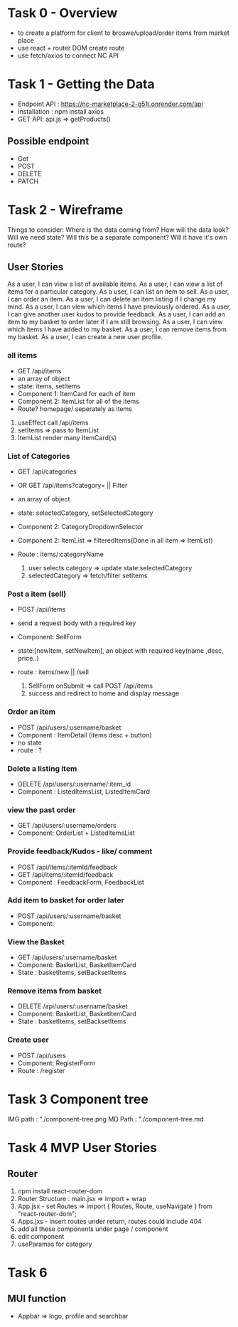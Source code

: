 <!-- My understanding

App.jsx => chief commander
Route (Page) => Layout contains different components
Header/Footer => outsides route for navigation
component = lego
api.js => all axios + API function
main.jsx => initiate react
index.html => browser first approact file -->

# Task 0 - Overview

- to create a platform for client to broswe/upload/order items from market place
- use react + router DOM create route
- use fetch/axios to connect NC API

# Task 1 - Getting the Data

- Endpoint API : https://nc-marketplace-2-g51j.onrender.com/api
- installation : npm install axios
- GET API: api.js => getProducts()

## Possible endpoint

- Get
- POST
- DELETE
- PATCH

# Task 2 - Wireframe

Things to consider:
Where is the data coming from?
How will the data look?
Will we need state?
Will this be a separate component?
Will it have it's own route?

## User Stories

As a user, I can view a list of available items.
As a user, I can view a list of items for a particular category.
As a user, I can list an item to sell.
As a user, I can order an item.
As a user, I can delete an item listing if I change my mind.
As a user, I can view which items I have previously ordered.
As a user, I can give another user kudos to provide feedback.
As a user, I can add an item to my basket to order later if I am still browsing.
As a user, I can view which items I have added to my basket.
As a user, I can remove items from my basket.
As a user, I can create a new user profile.

### all items

- GET /api/items
- an array of object
- state: items, setItems
- Component 1: ItemCard for each of item
- Component 2: ItemList for all of the items
- Route? homepage/ seperately as items

1.  useEffect call /api/items
2.  setItems => pass to ItemList
3.  ItemList render many ItemCard(s)

### List of Categories

- GET /api/categories
- OR GET /api/items?category=<categoryName> || Filter
- an array of object
- state: selectedCategory, setSelectedCategory
- Component 2: CategoryDropdownSelector
- Component 2: ItemList => filteredItems(Done in all item => ItemList)
- Route : items/:categoryName

  1. user selects category => update state:selectedCategory
  2. selectedCategory => fetch/filter setItems

### Post a item (sell)

- POST /api/items
- send a request body with a required key
- Component: SellForm
- state:[newItem, setNewItem], an object with required key(name ,desc, price..)
- route : items/new || /sell

  1. SellForm onSubmit => call POST /api/items
  2. success and redirect to home and display message

### Order an item

- POST /api/users/:username/basket
- Component : ItemDetail (items desc + button)
- no state
- route : ?

### Delete a listing item

- DELETE /api/users/:username/:item_id
- Component : ListedItemsList, ListedItemCard

### view the past order

- GET /api/users/:username/orders
- Component: OrderList + ListedItemsList

### Provide feedback/Kudos - like/ comment

- POST /api/items/:itemId/feedback
- GET /api/items/:itemId/feedback
- Component : FeedbackForm, FeedbackList

### Add item to basket for order later

- POST /api/users/:username/basket
- Component:

### View the Basket

- GET /api/users/:username/basket
- Component: BasketList, BasketItemCard
- State : basketItems, setBacksetItems

### Remove items from basket

- DELETE /api/users/:username/basket
- Component: BasketList, BasketItemCard
- State : basketItems, setBacksetItems

### Create user

- POST /api/users
- Component: RegisterForm
- Route : /register

# Task 3 Component tree

IMG path : "./component-tree.png
MD Path : "./component-tree.md

# Task 4 MVP User Stories

## Router

1. npm install react-router-dom
2. Router Structure : main.jsx => import + <BroswerRouter> wrap <App />
3. App.jsx - set Routes => import { Routes, Route, useNavigate } from "react-router-dom";
4. Apps.jxs - insert routes under return, routes could include 404
5. add all these components under page / component
6. edit component
7. useParamas for category

# Task 6

## MUI function

- Appbar => logo, profile and searchbar
